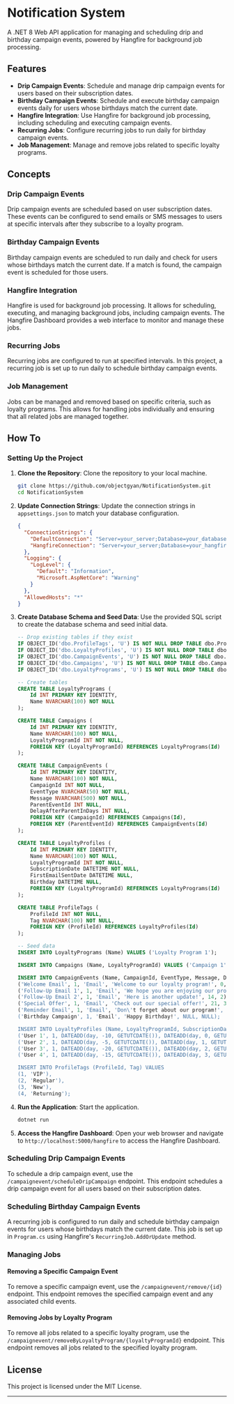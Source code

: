 # Notification System

A .NET 8 Web API application for managing and scheduling drip and birthday campaign events, powered by Hangfire for background job processing.

## Features

- **Drip Campaign Events**: Schedule and manage drip campaign events for users based on their subscription dates.
- **Birthday Campaign Events**: Schedule and execute birthday campaign events daily for users whose birthdays match the current date.
- **Hangfire Integration**: Use Hangfire for background job processing, including scheduling and executing campaign events.
- **Recurring Jobs**: Configure recurring jobs to run daily for birthday campaign events.
- **Job Management**: Manage and remove jobs related to specific loyalty programs.

## Concepts

### Drip Campaign Events

Drip campaign events are scheduled based on user subscription dates. These events can be configured to send emails or SMS messages to users at specific intervals after they subscribe to a loyalty program.

### Birthday Campaign Events

Birthday campaign events are scheduled to run daily and check for users whose birthdays match the current date. If a match is found, the campaign event is scheduled for those users.

### Hangfire Integration

Hangfire is used for background job processing. It allows for scheduling, executing, and managing background jobs, including campaign events. The Hangfire Dashboard provides a web interface to monitor and manage these jobs.

### Recurring Jobs

Recurring jobs are configured to run at specified intervals. In this project, a recurring job is set up to run daily to schedule birthday campaign events.

### Job Management

Jobs can be managed and removed based on specific criteria, such as loyalty programs. This allows for handling jobs individually and ensuring that all related jobs are managed together.

## How To

### Setting Up the Project

1. **Clone the Repository**: Clone the repository to your local machine.
   ```bash
   git clone https://github.com/objectgyan/NotificationSystem.git
   cd NotificationSystem
   ```

2. **Update Connection Strings**: Update the connection strings in `appsettings.json` to match your database configuration.
   ```json
   {
     "ConnectionStrings": {
       "DefaultConnection": "Server=your_server;Database=your_database;Integrated Security=True;TrustServerCertificate=True;",
       "HangfireConnection": "Server=your_server;Database=your_hangfire_database;Integrated Security=True;TrustServerCertificate=True;"
     },
     "Logging": {
       "LogLevel": {
         "Default": "Information",
         "Microsoft.AspNetCore": "Warning"
       }
     },
     "AllowedHosts": "*"
   }
   ```

3. **Create Database Schema and Seed Data**: Use the provided SQL script to create the database schema and seed initial data.

   ```sql
   -- Drop existing tables if they exist
   IF OBJECT_ID('dbo.ProfileTags', 'U') IS NOT NULL DROP TABLE dbo.ProfileTags;
   IF OBJECT_ID('dbo.LoyaltyProfiles', 'U') IS NOT NULL DROP TABLE dbo.LoyaltyProfiles;
   IF OBJECT_ID('dbo.CampaignEvents', 'U') IS NOT NULL DROP TABLE dbo.CampaignEvents;
   IF OBJECT_ID('dbo.Campaigns', 'U') IS NOT NULL DROP TABLE dbo.Campaigns;
   IF OBJECT_ID('dbo.LoyaltyPrograms', 'U') IS NOT NULL DROP TABLE dbo.LoyaltyPrograms;

   -- Create tables
   CREATE TABLE LoyaltyPrograms (
       Id INT PRIMARY KEY IDENTITY,
       Name NVARCHAR(100) NOT NULL
   );

   CREATE TABLE Campaigns (
       Id INT PRIMARY KEY IDENTITY,
       Name NVARCHAR(100) NOT NULL,
       LoyaltyProgramId INT NOT NULL,
       FOREIGN KEY (LoyaltyProgramId) REFERENCES LoyaltyPrograms(Id)
   );

   CREATE TABLE CampaignEvents (
       Id INT PRIMARY KEY IDENTITY,
       Name NVARCHAR(100) NOT NULL,
       CampaignId INT NOT NULL,
       EventType NVARCHAR(50) NOT NULL,
       Message NVARCHAR(500) NOT NULL,
       ParentEventId INT NULL,
       DelayAfterParentInDays INT NULL,
       FOREIGN KEY (CampaignId) REFERENCES Campaigns(Id),
       FOREIGN KEY (ParentEventId) REFERENCES CampaignEvents(Id)
   );

   CREATE TABLE LoyaltyProfiles (
       Id INT PRIMARY KEY IDENTITY,
       Name NVARCHAR(100) NOT NULL,
       LoyaltyProgramId INT NOT NULL,
       SubscriptionDate DATETIME NOT NULL,
       FirstEmailSentDate DATETIME NULL,
       Birthday DATETIME NULL,
       FOREIGN KEY (LoyaltyProgramId) REFERENCES LoyaltyPrograms(Id)
   );

   CREATE TABLE ProfileTags (
       ProfileId INT NOT NULL,
       Tag NVARCHAR(100) NOT NULL,
       FOREIGN KEY (ProfileId) REFERENCES LoyaltyProfiles(Id)
   );

   -- Seed data
   INSERT INTO LoyaltyPrograms (Name) VALUES ('Loyalty Program 1');

   INSERT INTO Campaigns (Name, LoyaltyProgramId) VALUES ('Campaign 1', 1);

   INSERT INTO CampaignEvents (Name, CampaignId, EventType, Message, DelayAfterParentInDays, ParentEventId) VALUES 
   ('Welcome Email', 1, 'Email', 'Welcome to our loyalty program!', 0, NULL),
   ('Follow-Up Email 1', 1, 'Email', 'We hope you are enjoying our program!', 7, 1),
   ('Follow-Up Email 2', 1, 'Email', 'Here is another update!', 14, 2),
   ('Special Offer', 1, 'Email', 'Check out our special offer!', 21, 3),
   ('Reminder Email', 1, 'Email', 'Don\'t forget about our program!', 30, NULL),
   ('Birthday Campaign', 1, 'Email', 'Happy Birthday!', NULL, NULL);

   INSERT INTO LoyaltyProfiles (Name, LoyaltyProgramId, SubscriptionDate, Birthday) VALUES 
   ('User 1', 1, DATEADD(day, -10, GETUTCDATE()), DATEADD(day, 0, GETUTCDATE())),
   ('User 2', 1, DATEADD(day, -5, GETUTCDATE()), DATEADD(day, 1, GETUTCDATE())),
   ('User 3', 1, DATEADD(day, -20, GETUTCDATE()), DATEADD(day, 2, GETUTCDATE())),
   ('User 4', 1, DATEADD(day, -15, GETUTCDATE()), DATEADD(day, 3, GETUTCDATE()));

   INSERT INTO ProfileTags (ProfileId, Tag) VALUES 
   (1, 'VIP'),
   (2, 'Regular'),
   (3, 'New'),
   (4, 'Returning');
   ```

4. **Run the Application**: Start the application.
   ```bash
   dotnet run
   ```

5. **Access the Hangfire Dashboard**: Open your web browser and navigate to `http://localhost:5000/hangfire` to access the Hangfire Dashboard.

### Scheduling Drip Campaign Events

To schedule a drip campaign event, use the `/campaignevent/scheduleDripCampaign` endpoint. This endpoint schedules a drip campaign event for all users based on their subscription dates.

### Scheduling Birthday Campaign Events

A recurring job is configured to run daily and schedule birthday campaign events for users whose birthdays match the current date. This job is set up in `Program.cs` using Hangfire's `RecurringJob.AddOrUpdate` method.

### Managing Jobs

#### Removing a Specific Campaign Event

To remove a specific campaign event, use the `/campaignevent/remove/{id}` endpoint. This endpoint removes the specified campaign event and any associated child events.

#### Removing Jobs by Loyalty Program

To remove all jobs related to a specific loyalty program, use the `/campaignevent/removeByLoyaltyProgram/{loyaltyProgramId}` endpoint. This endpoint removes all jobs related to the specified loyalty program.

## License

This project is licensed under the MIT License.

---
